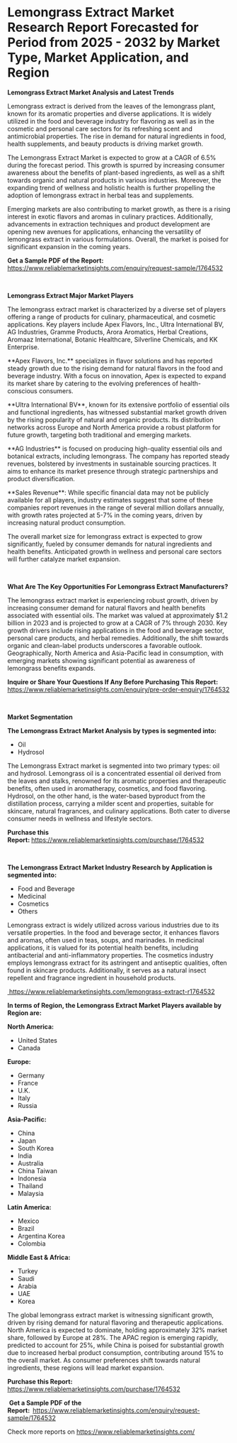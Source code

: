 <p><h1>Lemongrass Extract Market Research Report Forecasted for Period from 2025 -  2032 by Market Type, Market Application, and Region</h1></p><p><strong>Lemongrass Extract Market Analysis and Latest Trends</strong></p>
<p><p>Lemongrass extract is derived from the leaves of the lemongrass plant, known for its aromatic properties and diverse applications. It is widely utilized in the food and beverage industry for flavoring as well as in the cosmetic and personal care sectors for its refreshing scent and antimicrobial properties. The rise in demand for natural ingredients in food, health supplements, and beauty products is driving market growth.</p><p>The Lemongrass Extract Market is expected to grow at a CAGR of 6.5% during the forecast period. This growth is spurred by increasing consumer awareness about the benefits of plant-based ingredients, as well as a shift towards organic and natural products in various industries. Moreover, the expanding trend of wellness and holistic health is further propelling the adoption of lemongrass extract in herbal teas and supplements.</p><p>Emerging markets are also contributing to market growth, as there is a rising interest in exotic flavors and aromas in culinary practices. Additionally, advancements in extraction techniques and product development are opening new avenues for applications, enhancing the versatility of lemongrass extract in various formulations. Overall, the market is poised for significant expansion in the coming years.</p></p>
<p><strong>Get a Sample PDF of the Report:&nbsp;</strong> <a href="https://www.reliablemarketinsights.com/enquiry/request-sample/1764532?utm_campaign=1937&utm_medium=2&utm_source=Github&utm_content=ia&utm_term=30012025&utm_id=lemongrass-extract">https://www.reliablemarketinsights.com/enquiry/request-sample/1764532</a></p>
<p>&nbsp;</p>
<p><strong>Lemongrass Extract Major Market Players</strong></p>
<p><p>The lemongrass extract market is characterized by a diverse set of players offering a range of products for culinary, pharmaceutical, and cosmetic applications. Key players include Apex Flavors, Inc., Ultra International BV, AG Industries, Gramme Products, Arora Aromatics, Herbal Creations, Aromaaz International, Botanic Healthcare, Silverline Chemicals, and KK Enterprise.</p><p>**Apex Flavors, Inc.** specializes in flavor solutions and has reported steady growth due to the rising demand for natural flavors in the food and beverage industry. With a focus on innovation, Apex is expected to expand its market share by catering to the evolving preferences of health-conscious consumers.</p><p>**Ultra International BV**, known for its extensive portfolio of essential oils and functional ingredients, has witnessed substantial market growth driven by the rising popularity of natural and organic products. Its distribution networks across Europe and North America provide a robust platform for future growth, targeting both traditional and emerging markets.</p><p>**AG Industries** is focused on producing high-quality essential oils and botanical extracts, including lemongrass. The company has reported steady revenues, bolstered by investments in sustainable sourcing practices. It aims to enhance its market presence through strategic partnerships and product diversification.</p><p>**Sales Revenue**: While specific financial data may not be publicly available for all players, industry estimates suggest that some of these companies report revenues in the range of several million dollars annually, with growth rates projected at 5-7% in the coming years, driven by increasing natural product consumption.</p><p>The overall market size for lemongrass extract is expected to grow significantly, fueled by consumer demands for natural ingredients and health benefits. Anticipated growth in wellness and personal care sectors will further catalyze market expansion.</p></p>
<p>&nbsp;</p>
<p><strong>What Are The Key Opportunities For Lemongrass Extract Manufacturers?</strong></p>
<p><p>The lemongrass extract market is experiencing robust growth, driven by increasing consumer demand for natural flavors and health benefits associated with essential oils. The market was valued at approximately $1.2 billion in 2023 and is projected to grow at a CAGR of 7% through 2030. Key growth drivers include rising applications in the food and beverage sector, personal care products, and herbal remedies. Additionally, the shift towards organic and clean-label products underscores a favorable outlook. Geographically, North America and Asia-Pacific lead in consumption, with emerging markets showing significant potential as awareness of lemongrass benefits expands.</p></p>
<p><strong>Inquire or Share Your Questions If Any Before Purchasing This Report:</strong> <a href="https://www.reliablemarketinsights.com/enquiry/pre-order-enquiry/1764532?utm_campaign=1937&utm_medium=2&utm_source=Github&utm_content=ia&utm_term=30012025&utm_id=lemongrass-extract">https://www.reliablemarketinsights.com/enquiry/pre-order-enquiry/1764532</a></p>
<p>&nbsp;</p>
<p><strong>Market Segmentation</strong></p>
<p><strong>The Lemongrass Extract Market Analysis by types is segmented into:</strong></p>
<p><ul><li>Oil</li><li>Hydrosol</li></ul></p>
<p><p>The Lemongrass Extract market is segmented into two primary types: oil and hydrosol. Lemongrass oil is a concentrated essential oil derived from the leaves and stalks, renowned for its aromatic properties and therapeutic benefits, often used in aromatherapy, cosmetics, and food flavoring. Hydrosol, on the other hand, is the water-based byproduct from the distillation process, carrying a milder scent and properties, suitable for skincare, natural fragrances, and culinary applications. Both cater to diverse consumer needs in wellness and lifestyle sectors.</p></p>
<p><strong>Purchase this Report:&nbsp;</strong><a href="https://www.reliablemarketinsights.com/purchase/1764532?utm_campaign=1937&utm_medium=2&utm_source=Github&utm_content=ia&utm_term=30012025&utm_id=lemongrass-extract">https://www.reliablemarketinsights.com/purchase/1764532</a></p>
<p>&nbsp;</p>
<p><strong>The Lemongrass Extract Market Industry Research by Application is segmented into:</strong></p>
<p><ul><li>Food and Beverage</li><li>Medicinal</li><li>Cosmetics</li><li>Others</li></ul></p>
<p><p>Lemongrass extract is widely utilized across various industries due to its versatile properties. In the food and beverage sector, it enhances flavors and aromas, often used in teas, soups, and marinades. In medicinal applications, it is valued for its potential health benefits, including antibacterial and anti-inflammatory properties. The cosmetics industry employs lemongrass extract for its astringent and antiseptic qualities, often found in skincare products. Additionally, it serves as a natural insect repellent and fragrance ingredient in household products.</p></p>
<p><a href="https://www.reliablemarketinsights.com/lemongrass-extract-r1764532?utm_campaign=1937&utm_medium=2&utm_source=Github&utm_content=ia&utm_term=30012025&utm_id=lemongrass-extract">&nbsp;https://www.reliablemarketinsights.com/lemongrass-extract-r1764532</a></p>
<p><strong>In terms of Region, the Lemongrass Extract Market Players available by Region are:</strong></p>
<p>
    <p> <strong> North America: </strong>
        <ul>
            <li>United States</li>
            <li>Canada</li>
        </ul>
        </p> 
    <p> <strong> Europe: </strong>
        <ul>
            <li>Germany</li>
            <li>France</li>
            <li>U.K.</li>
            <li>Italy</li>
            <li>Russia</li>
        </ul>
        </p> 
    <p> <strong> Asia-Pacific: </strong>
        <ul>
            <li>China</li>
            <li>Japan</li>
            <li>South Korea</li>
            <li>India</li>
            <li>Australia</li>
            <li>China Taiwan</li>
            <li>Indonesia</li>
            <li>Thailand</li>
            <li>Malaysia</li>
        </ul>
        </p> 
    <p> <strong> Latin America: </strong>
        <ul>
            <li>Mexico</li>
            <li>Brazil</li>
            <li>Argentina Korea</li>
            <li>Colombia</li>
        </ul>
        </p> 
    <p> <strong> Middle East & Africa: </strong>
        <ul>
            <li>Turkey</li>
            <li>Saudi</li>
            <li>Arabia</li>
            <li>UAE</li>
            <li>Korea</li>
        </ul>
    </p>
    </p>
<p><p>The global lemongrass extract market is witnessing significant growth, driven by rising demand for natural flavoring and therapeutic applications. North America is expected to dominate, holding approximately 32% market share, followed by Europe at 28%. The APAC region is emerging rapidly, predicted to account for 25%, while China is poised for substantial growth due to increased herbal product consumption, contributing around 15% to the overall market. As consumer preferences shift towards natural ingredients, these regions will lead market expansion.</p></p>
<p><strong>Purchase this Report: </strong><a href="https://www.reliablemarketinsights.com/purchase/1764532?utm_campaign=1937&utm_medium=2&utm_source=Github&utm_content=ia&utm_term=30012025&utm_id=lemongrass-extract">https://www.reliablemarketinsights.com/purchase/1764532</a></p>
<p>&nbsp;<strong>Get a Sample PDF of the Report:&nbsp;&nbsp;</strong><a href="https://www.reliablemarketinsights.com/enquiry/request-sample/1764532?utm_campaign=1937&utm_medium=2&utm_source=Github&utm_content=ia&utm_term=30012025&utm_id=lemongrass-extract">https://www.reliablemarketinsights.com/enquiry/request-sample/1764532</a></p>
<p><strong></strong></p>
<p>Check more reports on <a href="https://www.reliablemarketinsights.com/?utm_campaign=1937&utm_medium=2&utm_source=Github&utm_content=ia&utm_term=30012025&utm_id=lemongrass-extract">https://www.reliablemarketinsights.com/</a></p>